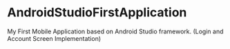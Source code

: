 # AndroidStudioFirstApplication
My First Mobile Application based on Android Studio framework. (Login and Account Screen Implementation)
